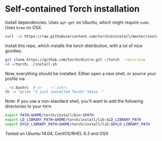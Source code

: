 Self-contained Torch installation
============

Install dependencies. Uses `apt-get` on Ubuntu, which might require `sudo`. Uses `brew` on OSX.
```sh
curl -sk https://raw.githubusercontent.com/torch/ezinstall/master/install-deps | bash
```

Install this repo, which installs the torch distribution, with a lot of nice goodies.
```sh
git clone https://github.com/torch/distro.git ~/torch --recursive
cd ~/torch; ./install.sh
```

Now, everything should be installed. Either open a new shell, or source your profile via
```sh
. ~/.bashrc  # or: . ~/.zshrc
th -e "print 'I just installed Torch! Yesss.'"
```

Note: If you use a non-standard shell, you'll want to add the following directories to your `PATH`
```sh
export PATH=$HOME/torch/install/bin:$PATH
export LD_LIBRARY_PATH=$HOME/torch/install/lib:$LD_LIBRARY_PATH
export DYLD_LIBRARY_PATH=$HOME/torch/install/lib:$DYLD_LIBRARY_PATH
```

Tested on Ubuntu 14.04, CentOS/RHEL 6.3 and OSX
